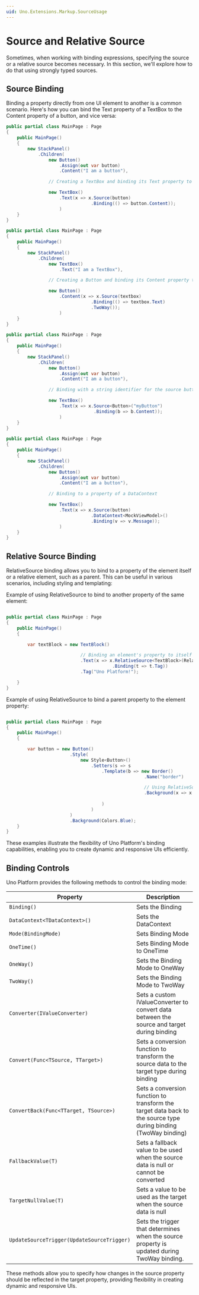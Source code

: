```yaml
---
uid: Uno.Extensions.Markup.SourceUsage
---
```

# Source and Relative Source

Sometimes, when working with binding expressions, specifying the source or a relative source becomes necessary. In this section, we'll explore how to do that using strongly typed sources.

## Source Binding

Binding a property directly from one UI element to another is a common scenario. Here's how you can bind the Text property of a TextBox to the Content property of a button, and vice versa:

```cs
public partial class MainPage : Page
{
    public MainPage()
    {
        new StackPanel()
            .Children(
                new Button()
                    .Assign(out var button)
                    .Content("I am a button"),

                // Creating a TextBox and binding its Text property to a Button's Content

                new TextBox()
                    .Text(x => x.Source(button)
                                .Binding(() => button.Content));
                    )
    }
}

```

```cs
public partial class MainPage : Page
{
    public MainPage()
    {
        new StackPanel()
            .Children(
                new TextBox()
                    .Text("I am a TextBox"),

                // Creating a Button and binding its Content property to the TextBox's Text property with TwoWay binding

                new Button()
                    .Content(x => x.Source(textbox)
                                .Binding(() => textbox.Text)
                                .TwoWay());
                    )
    }
}

```

```cs
public partial class MainPage : Page
{
    public MainPage()
    {
        new StackPanel()
            .Children(
                new Button()
                    .Assign(out var button)
                    .Content("I am a button"),

                // Binding with a string identifier for the source button

                new TextBox()
                    .Text(x => x.Source<Button>("myButton")
                                 .Binding(b => b.Content));
                    )
    }
}

```

```cs
public partial class MainPage : Page
{
    public MainPage()
    {
        new StackPanel()
            .Children(
                new Button()
                    .Assign(out var button)
                    .Content("I am a button"),

                // Binding to a property of a DataContext

                new TextBox()
                    .Text(x => x.Source(button)
                                .DataContext<MockViewModel>()
                                .Binding(v => v.Message));
                    )
    }
}

```

## Relative Source Binding

RelativeSource binding allows you to bind to a property of the element itself or a relative element, such as a parent. This can be useful in various scenarios, including styling and templating:

Example of using RelativeSource to bind to another property of the same element:

```cs

public partial class MainPage : Page
{
    public MainPage()
    {

        var textBlock = new TextBlock()

                            // Binding an element's property to itself using RelativeSource
                            .Text(x => x.RelativeSource<TextBlock>(RelativeSourceMode.Self)
                                        .Binding(t => t.Tag))
                            .Tag("Uno Platform!");

    }
}

```



Example of using RelativeSource to bind a parent property to the element property:

```cs

public partial class MainPage : Page
{
    public MainPage()
    {

        var button = new Button()
                        .Style(
                            new Style<Button>()
                                .Setters(s => s
                                    .Template(b => new Border()
                                                    .Name("border")

                                                    // Using RelativeSource to bind to a TemplatedParent property in a style template
                                                    .Background(x => x.RelativeSource<Button>(RelativeSourceMode.TemplatedParent)
                                                                        .Binding(x => x.Background))
                                    )
                                )
                        )
                        .Background(Colors.Blue);
    }
}

```

These examples illustrate the flexibility of Uno Platform's binding capabilities, enabling you to create dynamic and responsive UIs efficiently.

## Binding Controls

Uno Platform provides the following methods to control the binding mode:

| Property                                  | Description                                                                                                     |
| ----------------------------------------- | --------------------------------------------------------------------------------------------------------------- |
| `Binding()`                               | Sets the Binding                                                                                                |
| `DataContext<TDataContext>()`             | Sets the DataContext                                                                                            |
| `Mode(BindingMode)`                       | Sets Binding Mode                                                                                               |
| `OneTime()`                               | Sets Binding Mode to OneTime                                                                                    |
| `OneWay()`                                | Sets the Binding Mode to OneWay                                                                                 |
| `TwoWay()`                                | Sets the Binding Mode to TwoWay                                                                                 |
| `Converter(IValueConverter)`              | Sets a custom IValueConverter to convert data between the source and target during binding                      |
| `Convert(Func<TSource, TTarget>)`         | Sets a conversion function to transform the source data to the target type during binding                       |
| `ConvertBack(Func<TTarget, TSource>)`     | Sets a conversion function to transform the target data back to the source type during binding (TwoWay binding) |
| `FallbackValue(T)`                        | Sets a fallback value to be used when the source data is null or cannot be converted                            |
| `TargetNullValue(T)`                      | Sets a value to be used as the target when the source data is null                                              |
| `UpdateSourceTrigger(UpdateSourceTrigger)`| Sets the trigger that determines when the source property is updated during TwoWay binding.                     |

These methods allow you to specify how changes in the source property should be reflected in the target property, providing flexibility in creating dynamic and responsive UIs.
